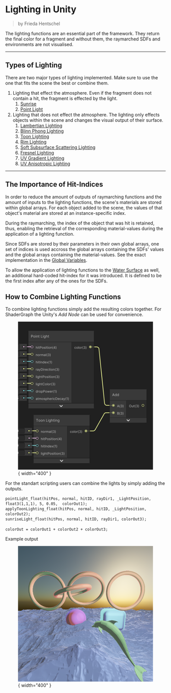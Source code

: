 <div class="container">
    <h1 class="main-heading">Lighting in Unity</h1>
    <blockquote class="author">by Frieda Hentschel</blockquote>
</div>

The lighting functions are an essential part of the framework. They return the final color for a fragment and without them, the raymarched SDFs and environments are not visualised. 

---

## Types of Lighting

There are two major types of lighting implemented. Make sure to use the one that fits the scene the best or combine them. 

1. Lighting that effect the atmosphere. Even if the fragment does not contain a hit, the fragment is effected by the light.  
    1. [Sunrise](sunriseLight.md)
    2. [Point Light](pointLight.md)
2. Lighting that does not effect the atmosphere. The lighting only effects objects within the scene and changes the visual output of their surface. 
    1. [Lambertian Lighting](lambLight.md)
    2. [Blinn Phong Lighting](blinnPhongLight.md)
    3. [Toon Lighting](toonLight.md)
    4. [Rim Lighting](rimLight.md)
    5. [Soft Subsurface Scattering Lighting](softSubsurfaceScattering.md)
    6. [Fresnel Lighting](fresnelLight.md)
    7. [UV Gradient Lighting](uvGradientLight.md)
    8. [UV Anisotropic Lighting](uvAnisotropicLight.md)

---

## The Importance of Hit-Indices

In order to reduce the amount of outputs of raymarching functions and the amount of inputs to the lighting functions, the scene's materials are stored within global arrays. For each object added to the scene, the values of that object's material are stored at an instance-specific index. 

During the raymarching, the index of the object that was hit is retained, thus, enabling the retrieval of the corresponding material-values during the application of a lighting function. 

Since SDFs are stored by their parameters in their own global arrays, one set of indices is used accross the global arrays containing the SDFs' values and the global arrays containing the material-values. See the exact implementation in the [Global Variables](../globalVariables.md). 

To allow the application of lighting functions to the [Water Surface](../water/waterSurface.md) as well, an additional hard-coded hit-index for it was introduced. It is defined to be the first index after any of the ones for the SDFs. 

## How to Combine Lighting Functions

To combine lighting functions simply add the resulting colors together. For ShaderGraph the Unity's *Add Node* can be used for convenience. 
    <figure markdown="span">
    ![Unity Add Lighting](../images/lighting/addLight.png){ width="400" }
    </figure>

For the standart scripting users can combine the lights by simply adding the outputs.
```hlsl
pointLight_float(hitPos, normal, hitID, rayDir1, _LightPosition, float3(1,1,1), 5, 0.05,  colorOut1);
applyToonLighting_float(hitPos, normal, hitID, _LightPosition, colorOut2);
sunriseLight_float(hitPos, normal, hitID, rayDir1, colorOut3);

colorOut = colorOut1 + colorOut2 + colorOut3;
```
Example output
    <figure markdown="span">
    ![Unity Add Lighting](../images/lighting/examples/PointToonSunrise.png){ width="400" }
    </figure>